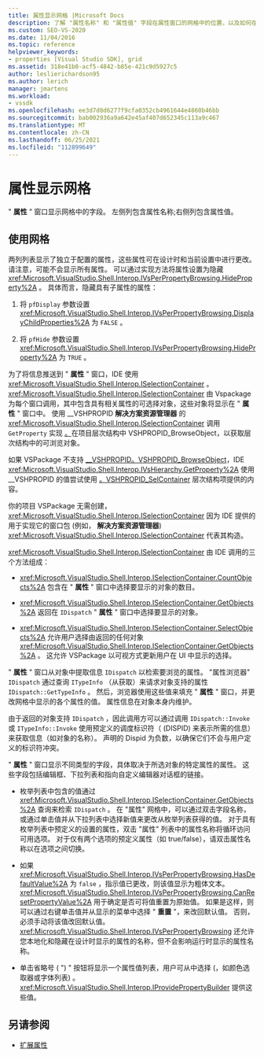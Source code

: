 ```yaml
---
title: 属性显示网格 |Microsoft Docs
description: 了解 "属性名称" 和 "属性值" 字段在属性窗口的网格中的位置，以及如何在扩展属性中使用网格。
ms.custom: SEO-VS-2020
ms.date: 11/04/2016
ms.topic: reference
helpviewer_keywords:
- properties [Visual Studio SDK], grid
ms.assetid: 318e41b0-acf5-4842-b85e-421c9d5927c5
author: leslierichardson95
ms.author: lerich
manager: jmartens
ms.workload:
- vssdk
ms.openlocfilehash: ee3d7d8d6277f9cfa0352cb4961644e4860b46bb
ms.sourcegitcommit: bab002936a9a642e45af407d652345c113a9c467
ms.translationtype: MT
ms.contentlocale: zh-CN
ms.lasthandoff: 06/25/2021
ms.locfileid: "112899649"
---
```

# <a name="properties-display-grid"></a>属性显示网格

" **属性** " 窗口显示网格中的字段。 左侧列包含属性名称;右侧列包含属性值。

## <a name="work-with-the-grid"></a>使用网格

两列列表显示了独立于配置的属性，这些属性可在设计时和当前设置中进行更改。 请注意，可能不会显示所有属性。 可以通过实现方法将属性设置为隐藏 <xref:Microsoft.VisualStudio.Shell.Interop.IVsPerPropertyBrowsing.HideProperty%2A> 。 具体而言，隐藏具有子属性的属性：

1. 将 `pfDisplay` 参数设置 <xref:Microsoft.VisualStudio.Shell.Interop.IVsPerPropertyBrowsing.DisplayChildProperties%2A> 为 `FALSE` 。

2. 将 `pfHide` 参数设置 <xref:Microsoft.VisualStudio.Shell.Interop.IVsPerPropertyBrowsing.HideProperty%2A> 为 `TRUE` 。

为了将信息推送到 " **属性** " 窗口，IDE 使用 <xref:Microsoft.VisualStudio.Shell.Interop.ISelectionContainer> 。 <xref:Microsoft.VisualStudio.Shell.Interop.ISelectionContainer> 由 Vspackage 为每个窗口调用，其中包含具有相关属性的可选择对象，这些对象将显示在 " **属性** " 窗口中。 使用 __VSHPROPID **解决方案资源管理器** 的 <xref:Microsoft.VisualStudio.Shell.Interop.ISelectionContainer> 调用 `GetProperty` 实现 [。](<xref:Microsoft.VisualStudio.Shell.Interop.__VSHPROPID.VSHPROPID_BrowseObject>)在项目层次结构中 VSHPROPID_BrowseObject，以获取层次结构中的可浏览对象。

如果 VSPackage 不支持 [__VSHPROPID。VSHPROPID_BrowseObject](<xref:Microsoft.VisualStudio.Shell.Interop.__VSHPROPID.VSHPROPID_BrowseObject>)，IDE <xref:Microsoft.VisualStudio.Shell.Interop.IVsHierarchy.GetProperty%2A> 使用 __VSHPROPID 的值尝试使用 [。VSHPROPID_SelContainer](<xref:Microsoft.VisualStudio.Shell.Interop.__VSHPROPID.VSHPROPID_SelContainer>) 层次结构项提供的内容。

你的项目 VSPackage 无需创建， <xref:Microsoft.VisualStudio.Shell.Interop.ISelectionContainer> 因为 IDE 提供的用于实现它的窗口包 (例如， **解决方案资源管理器**) <xref:Microsoft.VisualStudio.Shell.Interop.ISelectionContainer> 代表其构造。

<xref:Microsoft.VisualStudio.Shell.Interop.ISelectionContainer> 由 IDE 调用的三个方法组成：

- <xref:Microsoft.VisualStudio.Shell.Interop.ISelectionContainer.CountObjects%2A> 包含在 " **属性** " 窗口中选择要显示的对象的数目。

- <xref:Microsoft.VisualStudio.Shell.Interop.ISelectionContainer.GetObjects%2A> 返回在 `IDispatch` " **属性** " 窗口中选择要显示的对象。

- <xref:Microsoft.VisualStudio.Shell.Interop.ISelectionContainer.SelectObjects%2A> 允许用户选择由返回的任何对象 <xref:Microsoft.VisualStudio.Shell.Interop.ISelectionContainer.GetObjects%2A> 。 这允许 VSPackage 以可视方式更新用户在 UI 中显示的选择。

" **属性** " 窗口从对象中提取信息 `IDispatch` 以检索要浏览的属性。 "属性浏览器" `IDispatch` 通过查询 `ITypeInfo` （从获取）来请求对象支持的属性 `IDispatch::GetTypeInfo` 。 然后，浏览器使用这些值来填充 " **属性** " 窗口，并更改网格中显示的各个属性的值。 属性信息在对象本身内维护。

由于返回的对象支持 `IDispatch` ，因此调用方可以通过调用 `IDispatch::Invoke` 或 `ITypeInfo::Invoke` 使用预定义的调度标识符（ (DISPID) 来表示所需的信息）来获取信息（如对象的名称）。 声明的 Dispid 为负数，以确保它们不会与用户定义的标识符冲突。

" **属性** " 窗口显示不同类型的字段，具体取决于所选对象的特定属性的属性。 这些字段包括编辑框、下拉列表和指向自定义编辑器对话框的链接。

- 枚举列表中包含的值通过 <xref:Microsoft.VisualStudio.Shell.Interop.ISelectionContainer.GetObjects%2A> 查询来检索 `IDispatch` 。 在 "属性" 网格中，可以通过双击字段名称，或通过单击值并从下拉列表中选择新值来更改从枚举列表获得的值。 对于具有枚举列表中预定义的设置的属性，双击 "属性" 列表中的属性名称将循环访问可用选项。 对于仅有两个选项的预定义属性（如 true/false），请双击属性名称以在选项之间切换。

- 如果 <xref:Microsoft.VisualStudio.Shell.Interop.IVsPerPropertyBrowsing.HasDefaultValue%2A> 为 `false` ，指示值已更改，则该值显示为粗体文本。 <xref:Microsoft.VisualStudio.Shell.Interop.IVsPerPropertyBrowsing.CanResetPropertyValue%2A> 用于确定是否可将值重置为原始值。 如果是这样，则可以通过右键单击值并从显示的菜单中选择 " **重置** "，来改回默认值。 否则，必须手动将该值改回默认值。 <xref:Microsoft.VisualStudio.Shell.Interop.IVsPerPropertyBrowsing> 还允许您本地化和隐藏在设计时显示的属性的名称，但不会影响运行时显示的属性名称。

- 单击省略号 ( ") " 按钮将显示一个属性值列表，用户可从中选择 (，如颜色选取器或字体列表) 。 <xref:Microsoft.VisualStudio.Shell.Interop.IProvidePropertyBuilder> 提供这些值。

## <a name="see-also"></a>另请参阅

- [扩展属性](../../extensibility/internals/extending-properties.md)
